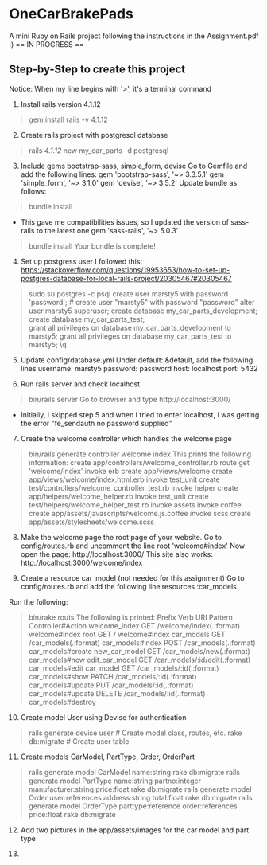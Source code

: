 # OneCarBrakePads
A mini Ruby on Rails project following the instructions in the Assignment.pdf :)
 == IN PROGRESS ==


Step-by-Step to create this project
-----------------------------------
Notice: When my line begins with '>', it's a terminal command

1. Install rails version 4.1.12
> gem install rails -v 4.1.12

2. Create rails project with postgresql database
> rails _4.1.12_ new my_car_parts -d postgresql

3. Include gems bootstrap-sass, simple_form, devise
  Go to Gemfile and add the following lines:
  gem 'bootstrap-sass', '~> 3.3.5.1'
  gem 'simple_form', '~> 3.1.0'
  gem 'devise', '~> 3.5.2'
  Update bundle as follows:
> bundle install

  * This gave me compatibilities issues, so I updated the version of sass-rails to the latest one
  gem 'sass-rails', '~> 5.0.3'

> bundle install
> Your bundle is complete!

4. Set up postgress user
  I followed this: https://stackoverflow.com/questions/19953653/how-to-set-up-postgres-database-for-local-rails-project/20305467#20305467
> sudo su postgres -c psql
> create user marsty5 with password 'password'; # create user "marsty5" with password "password"
> alter user marsty5 superuser;
> create database my_car_parts_development;
> create database my_car_parts_test;  
> grant all privileges on database my_car_parts_development to marsty5;
> grant all privileges on database my_car_parts_test to marsty5;
> \q

5. Update config/database.yml
Under default: &default, add the following lines
username: marsty5
password: password
host: localhost
port: 5432

6. Run rails server and check localhost
> bin/rails server
Go to browser and type http://localhost:3000/

* Initially, I skipped step 5 and when I tried to enter localhost, I was getting the error "fe_sendauth no password supplied"

7. Create the welcome controller which handles the welcome page
> bin/rails generate controller welcome index
This prints the following information:
create  app/controllers/welcome_controller.rb
      route  get 'welcome/index'
      invoke  erb
      create    app/views/welcome
      create    app/views/welcome/index.html.erb
      invoke  test_unit
      create    test/controllers/welcome_controller_test.rb
      invoke  helper
      create    app/helpers/welcome_helper.rb
      invoke    test_unit
      create      test/helpers/welcome_helper_test.rb
      invoke  assets
      invoke    coffee
      create      app/assets/javascripts/welcome.js.coffee
      invoke    scss
      create      app/assets/stylesheets/welcome.scss

8. Make the welcome page the root page of your website.
Go to config/routes.rb and uncomment the line root 'welcome#index'
Now open the page: http://localhost:3000/
This site also works: http://localhost:3000/welcome/index

9. Create a resource car_model (not needed for this assignment)
Go to config/routes.rb and add the following line
resources :car_models

Run the following:
> bin/rake routs
The following is printed:
 Prefix Verb   URI Pattern                    Controller#Action
 welcome_index GET    /welcome/index(.:format)       welcome#index
          root GET    /                              welcome#index
    car_models GET    /car_models(.:format)          car_models#index
               POST   /car_models(.:format)          car_models#create
 new_car_model GET    /car_models/new(.:format)      car_models#new
edit_car_model GET    /car_models/:id/edit(.:format) car_models#edit
     car_model GET    /car_models/:id(.:format)      car_models#show
               PATCH  /car_models/:id(.:format)      car_models#update
               PUT    /car_models/:id(.:format)      car_models#update
               DELETE /car_models/:id(.:format)      car_models#destroy

10. Create model User using Devise for authentication
> rails generate devise user        # Create model class, routes, etc.
> rake db:migrate                   # Create user table

11. Create models CarModel, PartType, Order, OrderPart
> rails generate model CarModel name:string
> rake db:migrate
> rails generate model PartType name:string partno:integer manufacturer:string price:float
> rake db:migrate
> rails generate model Order user:references address:string total:float
> rake db:migrate
> rails generate model OrderType parttype:reference order:references price:float
> rake db:migrate

12. Add two pictures in the app/assets/images for the car model and part type

13.
